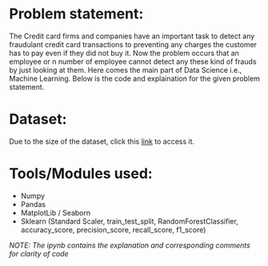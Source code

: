 # Problem statement: 
The Credit card firms and companies have an important task to detect any fraudulant credit card transactions to preventing any charges the customer has to pay even if they did not buy it. Now the problem occurs that an employee or n number of employee cannot detect any these kind of frauds by just looking at them. Here comes the main part of Data Science i.e., Machine Learning. Below is the code and explaination for the given problem statement.

# Dataset:
Due to the size of the dataset, click this [link](https://drive.google.com/file/d/1ePw7PaGlrzbj7uv6nQZEmhmoowjMR8Zi/view?usp=share_link) to access it.

# Tools/Modules used:
- Numpy 
- Pandas
- MatplotLib / Seaborn
- Sklearn (Standard Scaler, train_test_split, RandomForestClassifier, accuracy_score, precision_score, recall_score, f1_score)

*NOTE: The ipynb contains the explanation and corresponding comments for clarity of code*
